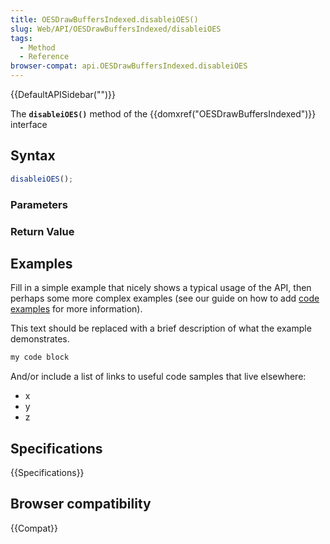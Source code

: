 ```yaml
---
title: OESDrawBuffersIndexed.disableiOES()
slug: Web/API/OESDrawBuffersIndexed/disableiOES
tags:
  - Method
  - Reference
browser-compat: api.OESDrawBuffersIndexed.disableiOES
---
```

{{DefaultAPISidebar("")}}

The **`disableiOES()`** method of the {{domxref("OESDrawBuffersIndexed")}} interface 

## Syntax

```js
disableiOES();
```

### Parameters



### Return Value



## Examples

Fill in a simple example that nicely shows a typical usage of the API, then perhaps some more complex examples (see our guide on how to add [code examples](/en-US/docs/MDN/Contribute/Structures/Code_examples) for more information).

This text should be replaced with a brief description of what the example demonstrates.

```js
my code block
```

And/or include a list of links to useful code samples that live elsewhere:

*   x
*   y
*   z

## Specifications

{{Specifications}}

## Browser compatibility

{{Compat}}

